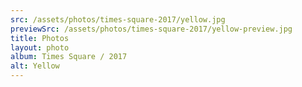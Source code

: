 ```yaml
---
src: /assets/photos/times-square-2017/yellow.jpg
previewSrc: /assets/photos/times-square-2017/yellow-preview.jpg
title: Photos
layout: photo
album: Times Square / 2017
alt: Yellow
---
```


